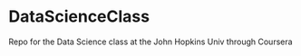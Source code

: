 DataScienceClass
================

Repo for the Data Science class at the John Hopkins Univ through Coursera
